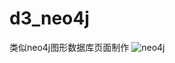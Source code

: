 # d3_neo4j
类似neo4j图形数据库页面制作
![neo4j](https://github.com/Wendysususu/d3_layout_tree/blob/master/images/result.png)
